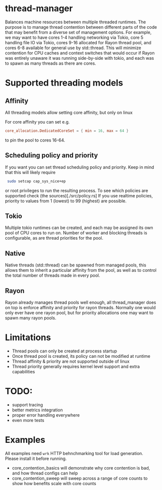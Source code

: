 # thread-manager
Balances machine resources between multiple threaded runtimes.
The purpose is to manage thread contention between different parts
of the code that may benefit from a diverse set of management options.
For example, we may want to have cores 1-4 handling networking via
Tokio, core 5 handling file IO via Tokio, cores 9-16 allocated for
Rayon thread pool, and cores 6-8 available for general use by std::thread.
This will minimize contention for CPU caches and context switches that
would occur if Rayon was entirely unaware it was running side-by-side with
tokio, and each was to spawn as many threads as there are cores.

# Supported threading models
## Affinity
All threading models allow setting core affinity, but only on linux

For core affinity you can set e.g.
```toml
core_allocation.DedicatedCoreSet = { min = 16, max = 64 }
```
to pin the pool to cores 16-64.

## Scheduling policy and priority
If you want you can set thread scheduling policy and priority. Keep in mind that this will likely require
```bash
 sudo setcap cap_sys_nice+ep
 ```
or root privileges to run the resulting process.
To see which policies are supported check (the sources)[./src/policy.rs]
If you use realtime policies, priority to values from 1 (lowest) to 99 (highest) are possible.

## Tokio
Multiple tokio runtimes can be created, and each may be assigned its own pool of CPU cores to run on.
Number of worker and blocking threads is configurable, as are thread priorities for the pool.

## Native
Native threads (std::thread) can be spawned from managed pools, this allows them to inherit a particular
affinity from the pool, as well as to
control the total number of threads made in every pool.

## Rayon
Rayon already manages thread pools well enough, all thread_manager does on top is enforce affinity and
priority for rayon threads. Normally one would only ever have one rayon pool, but for priority allocations
one may want to spawn many rayon pools.

# Limitations

 * Thread pools can only be created at process startup
 * Once thread pool is created, its policy can not be modified at runtime
 * Thread affinity & priority are not supported outside of linux
 * Thread priority generally requires kernel level support and extra capabilities

# TODO:

 * support tracing
 * better metrics integration
 * proper error handling everywhere
 * even more tests


# Examples
All examples need `wrk` HTTP behnchmarking tool for load generation. Please install it before running.

 * core_contention_basics will demonstrate why core contention is bad, and how thread configs can help
 * core_contention_sweep will sweep across a range of core counts to show how benefits scale with core counts
